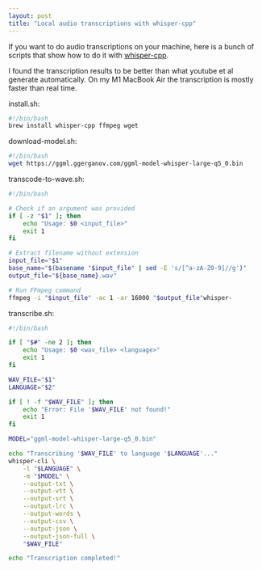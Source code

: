 ```yaml
---
layout: post
title: "Local audio transcriptions with whisper-cpp"
---
```


If you want to do audio transcriptions on your machine, here is a bunch of scripts that show how to do it with [whisper-cpp](https://github.com/ggerganov/whisper.cpp).

I found the transcription results to be better than what youtube et al generate automatically. On my M1 MacBook Air the transcription is mostly faster than real time.

install.sh:
```bash
#!/bin/bash
brew install whisper-cpp ffmpeg wget
```
download-model.sh:

```bash
#!/bin/bash
wget https://ggml.ggerganov.com/ggml-model-whisper-large-q5_0.bin
```

transcode-to-wave.sh:

```bash
#!/bin/bash

# Check if an argument was provided
if [ -z "$1" ]; then
    echo "Usage: $0 <input_file>"
    exit 1
fi

# Extract filename without extension
input_file="$1"
base_name="$(basename "$input_file" | sed -E 's/[^a-zA-Z0-9]//g')"
output_file="${base_name}.wav"

# Run FFmpeg command
ffmpeg -i "$input_file" -ac 1 -ar 16000 "$output_file"whisper-
```

transcribe.sh:
```bash
#!/bin/bash

if [ "$#" -ne 2 ]; then
    echo "Usage: $0 <wav_file> <language>"
    exit 1
fi

WAV_FILE="$1"
LANGUAGE="$2"

if [ ! -f "$WAV_FILE" ]; then
    echo "Error: File '$WAV_FILE' not found!"
    exit 1
fi

MODEL="ggml-model-whisper-large-q5_0.bin"

echo "Transcribing '$WAV_FILE' to language '$LANGUAGE'..."
whisper-cli \
    -l "$LANGUAGE" \
    -m "$MODEL" \
    --output-txt \
    --output-vtt \
    --output-srt \
    --output-lrc \
    --output-words \
    --output-csv \
    --output-json \
    --output-json-full \
    "$WAV_FILE"

echo "Transcription completed!"
```
